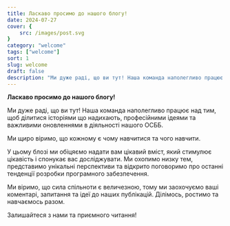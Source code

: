 ```yaml
---
title: Ласкаво просимо до нашого блогу!
date: 2024-07-27
cover: {
    src: /images/post.svg
}
category: "welcome"
tags: ["welcome"]
sort: 1
slug: welcome
draft: false
description: "Ми дуже раді, що ви тут! Наша команда наполегливо працює над тим, щоб ділитися надихаючими історіями, професійними ідеями та важливими оновленнями в діяльності нашого ОСББ."
---
```

**Ласкаво просимо до нашого блогу!**

Ми дуже раді, що ви тут! Наша команда наполегливо працює над тим, щоб ділитися історіями що надихають, професійними ідеями та важливими оновленнями в діяльності нашого ОСББ.
<!-- -->
Ми щиро віримо, що кожному є чому навчитися та чого навчити.

У цьому блозі ми обіцяємо надати вам цікавий вміст, який стимулює цікавість і спонукає вас досліджувати. Ми охопимо низку тем, представимо унікальні перспективи та відкрито поговоримо про останні тенденції розробки програмного забезпечення.

Ми віримо, що сила спільноти є величезною, тому ми заохочуємо ваші коментарі, запитання та ідеї до наших публікацій. 
Ділімось, ростимо та навчаємось разом.

Залишайтеся з нами та приємного читання!
